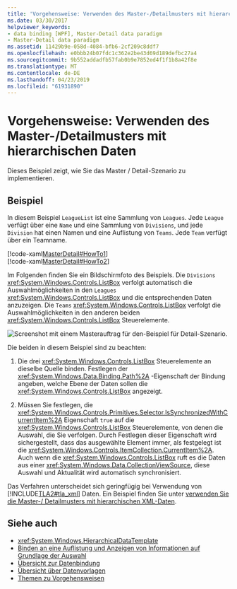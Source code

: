 ```yaml
---
title: 'Vorgehensweise: Verwenden des Master-/Detailmusters mit hierarchischen Daten'
ms.date: 03/30/2017
helpviewer_keywords:
- data binding [WPF], Master-Detail data paradigm
- Master-Detail data paradigm
ms.assetid: 11429b9e-058d-4084-bfb6-2cf209c8ddf7
ms.openlocfilehash: e0bbb24b07fdc1c362e2be43d69d189defbc27a4
ms.sourcegitcommit: 9b552addadfb57fab0b9e7852ed4f1f1b8a42f8e
ms.translationtype: MT
ms.contentlocale: de-DE
ms.lasthandoff: 04/23/2019
ms.locfileid: "61931890"
---
```

# <a name="how-to-use-the-master-detail-pattern-with-hierarchical-data"></a>Vorgehensweise: Verwenden des Master-/Detailmusters mit hierarchischen Daten
Dieses Beispiel zeigt, wie Sie das Master / Detail-Szenario zu implementieren.  
  
## <a name="example"></a>Beispiel  
 In diesem Beispiel `LeagueList` ist eine Sammlung von `Leagues`. Jede `League` verfügt über eine `Name` und eine Sammlung von `Divisions`, und jede `Division` hat einen Namen und eine Auflistung von `Teams`. Jede `Team` verfügt über ein Teamname.  
  
 [!code-xaml[MasterDetail#HowTo1](~/samples/snippets/visualbasic/VS_Snippets_Wpf/MasterDetail/VisualBasic/Page1.xaml#howto1)]  
[!code-xaml[MasterDetail#HowTo2](~/samples/snippets/visualbasic/VS_Snippets_Wpf/MasterDetail/VisualBasic/Page1.xaml#howto2)]  
  
 Im Folgenden finden Sie ein Bildschirmfoto des Beispiels. Die `Divisions` <xref:System.Windows.Controls.ListBox> verfolgt automatisch die Auswahlmöglichkeiten in den `Leagues` <xref:System.Windows.Controls.ListBox> und die entsprechenden Daten anzuzeigen. Die `Teams` <xref:System.Windows.Controls.ListBox> verfolgt die Auswahlmöglichkeiten in den anderen beiden <xref:System.Windows.Controls.ListBox> Steuerelemente.  
  
 ![Screenshot mit einem Masterauftrag für den&#45;Beispiel für Detail-Szenario.](./media/how-to-use-the-master-detail-pattern-with-hierarchical-data/databinding-master-detail-scenario.png)  
  
 Die beiden in diesem Beispiel sind zu beachten:  
  
1. Die drei <xref:System.Windows.Controls.ListBox> Steuerelemente an dieselbe Quelle binden. Festlegen der <xref:System.Windows.Data.Binding.Path%2A> -Eigenschaft der Bindung angeben, welche Ebene der Daten sollen die <xref:System.Windows.Controls.ListBox> angezeigt.  
  
2. Müssen Sie festlegen, die <xref:System.Windows.Controls.Primitives.Selector.IsSynchronizedWithCurrentItem%2A> Eigenschaft `true` auf die <xref:System.Windows.Controls.ListBox> Steuerelemente, von denen die Auswahl, die Sie verfolgen. Durch Festlegen dieser Eigenschaft wird sichergestellt, dass das ausgewählte Element immer, als festgelegt ist die <xref:System.Windows.Controls.ItemCollection.CurrentItem%2A>. Auch wenn die <xref:System.Windows.Controls.ListBox> ruft es die Daten aus einer <xref:System.Windows.Data.CollectionViewSource>, diese Auswahl und Aktualität wird automatisch synchronisiert.  
  
 Das Verfahren unterscheidet sich geringfügig bei Verwendung von [!INCLUDE[TLA2#tla_xml](../../../../includes/tla2sharptla-xml-md.md)] Daten. Ein Beispiel finden Sie unter [verwenden Sie die Master-/ Detailmusters mit hierarchischen XML-Daten](how-to-use-the-master-detail-pattern-with-hierarchical-xml-data.md).  
  
## <a name="see-also"></a>Siehe auch

- <xref:System.Windows.HierarchicalDataTemplate>
- [Binden an eine Auflistung und Anzeigen von Informationen auf Grundlage der Auswahl](how-to-bind-to-a-collection-and-display-information-based-on-selection.md)
- [Übersicht zur Datenbindung](data-binding-overview.md)
- [Übersicht über Datenvorlagen](data-templating-overview.md)
- [Themen zu Vorgehensweisen](data-binding-how-to-topics.md)
